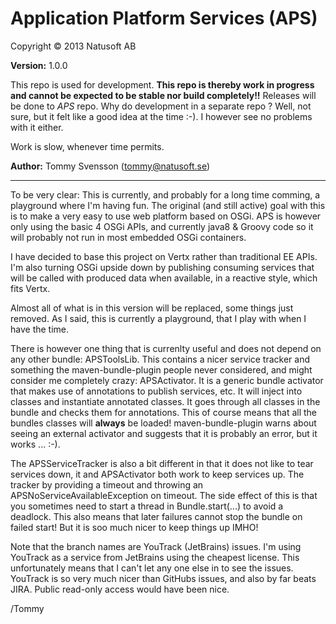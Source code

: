 # Application Platform Services (APS)

Copyright © 2013 Natusoft AB

__Version:__ 1.0.0

This repo is used for development. __This repo is thereby work in progress and cannot be expected to be stable nor build completely!!__ Releases will be done to _APS_ repo. Why do development in a separate repo ? Well, not sure, but it felt like a good idea at the time :-). I however see no problems with it either.

Work is slow, whenever time permits.

__Author:__ Tommy Svensson (tommy@natusoft.se)

---

To be very clear: This is currently, and probably for a long time comming, a playground where I'm having fun. The original (and still active) goal with this is to make a very easy to use web platform based on OSGi. APS is however only using the basic 4 OSGi APIs, and currently java8 & Groovy code so it will probably not run in most embedded OSGi containers. 

I have decided to base this project on Vertx rather than traditional EE APIs. I'm also turning OSGi upside down by publishing consuming services that will be called with produced data when available, in a reactive style, which fits Vertx.

Almost all of what is in this version will be replaced, some things just removed. As I said, this is currently a playground, that I play with when I have the time.

There is however one thing that is currenlty useful and does not depend on any other bundle: APSToolsLib. This contains a nicer service tracker and something the maven-bundle-plugin people never considered, and might consider me completely crazy: APSActivator. It is a generic bundle activator that makes use of annotations to publish services, etc. It will inject into classes and instantiate annotated classes. It goes through all classes in the bundle and checks them for annotations. This of course means that all the bundles classes will **always** be loaded! maven-bundle-plugin warns about seeing an external activator and suggests that it is probably an error, but it works ... :-).

The APSServiceTracker is also a bit different in that it does not like to tear services down, it and APSActivator both work to keep services up. The tracker by providing a timeout and throwing an APSNoServiceAvailableException on timeout. The side effect of this is that you sometimes need to start a thread in Bundle.start(...) to avoid a deadlock. This also means that later failures cannot stop the bundle on failed start! But it is soo much nicer to keep things up IMHO!

Note that the branch names are YouTrack (JetBrains) issues. I'm using YouTrack as a service from JetBrains using the cheapest license. This unfortunately means that I can't let any one else in to see the issues. YouTrack is so very much nicer than GitHubs issues, and also by far beats JIRA. Public read-only access would have been nice. 

/Tommy
